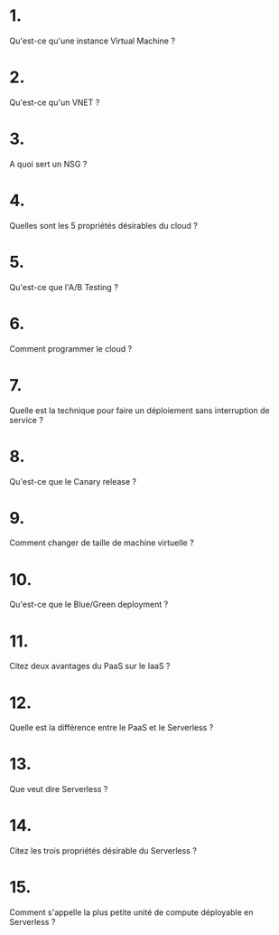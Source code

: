 # 1.
Qu'est-ce qu'une instance Virtual Machine ?
 
# 2.
Qu'est-ce qu'un VNET ? 
 

# 3.
A quoi sert un NSG ?

# 4.
Quelles sont les 5 propriétés désirables du cloud ?

# 5.
Qu'est-ce que l'A/B Testing ?

# 6.
Comment programmer le cloud ?

# 7.
Quelle est la technique pour faire un déploiement sans interruption de service ?

# 8.
Qu'est-ce que le Canary release ?

# 9.
Comment changer de taille de machine virtuelle ?

# 10.
Qu'est-ce que le Blue/Green deployment ?

# 11.
Citez deux avantages du PaaS sur le IaaS ?

# 12.
Quelle est la différence entre le PaaS et le Serverless ?

# 13.
Que veut dire Serverless ?

# 14.
Citez les trois propriétés désirable du Serverless ?

# 15.
Comment s'appelle la plus petite unité de compute déployable en Serverless ?
